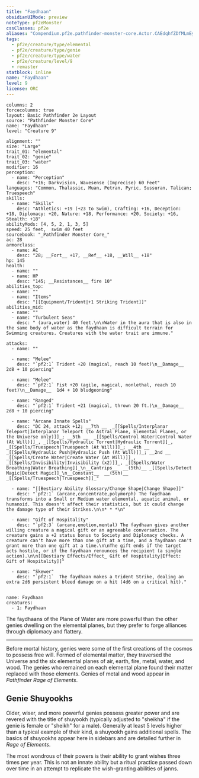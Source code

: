 ```yaml
---
title: "Faydhaan"
obsidianUIMode: preview
noteType: pf2eMonster
cssClasses: pf2e
aliases: "Compendium.pf2e.pathfinder-monster-core.Actor.CAEdqhfZDfMLmEyS" 
tags:
  - pf2e/creature/type/elemental
  - pf2e/creature/type/genie
  - pf2e/creature/type/water
  - pf2e/creature/level/9
  - remaster
statblock: inline
name: "Faydhaan"
level: 9
license: ORC
---
```


```statblock
columns: 2
forcecolumns: true
layout: Basic Pathfinder 2e Layout
source: "Pathfinder Monster Core"
name: "Faydhaan"
level: "Creature 9"

alignment: ""
size: "Large"
trait_01: "elemental"
trait_02: "genie"
trait_03: "water"
modifier: 16
perception:
  - name: "Perception"
    desc: "+16; Darkvision, Wavesense (Imprecise) 60 Feet"
languages: "Common, Thalassic, Muan, Petran, Pyric, Sussuran, Talican; Truespeech"
skills:
  - name: "Skills"
    desc: "Athletics: +19 (+23 to Swim), Crafting: +16, Deception: +18, Diplomacy: +20, Nature: +18, Performance: +20, Society: +16, Stealth: +18"
abilityMods: [4, 5, 2, 1, 3, 5]
speed: 25 feet,  swim 40 feet
sourcebook: "_Pathfinder Monster Core_"
ac: 28
armorclass:
  - name: AC
    desc: "28; __Fort__ +17, __Ref__ +18, __Will__ +18"
hp: 145
health:
  - name: ""
  - name: HP
    desc: "145; __Resistances__ fire 10"
abilities_top:
  - name: ""
  - name: "Items"
    desc: "[[Equipment/Trident|+1 Striking Trident]]"
abilities_mid:
  - name: ""
  - name: "Turbulent Seas"
    desc: " (aura,water) 40 feet.\n\nWater in the aura that is also in the same body of water as the faydhaan is difficult terrain for Swimming creatures. Creatures with the water trait are immune."

attacks:
  - name: ""

  - name: "Melee"
    desc: "`pf2:1` Trident +20 (magical, reach 10 feet)\n__Damage__  2d8 + 10 piercing"

  - name: "Melee"
    desc: "`pf2:1` Fist +20 (agile, magical, nonlethal, reach 10 feet)\n__Damage__  1d4 + 10 bludgeoning"

  - name: "Ranged"
    desc: "`pf2:1` Trident +21 (magical, thrown 20 ft.)\n__Damage__  2d8 + 10 piercing"

  - name: "Arcane Innate Spells"
    desc: "DC 24, attack +12; __7th __  _[[Spells/Interplanar Teleport|Interplanar Teleport (to Astral Plane, Elemental Planes, or the Universe only)]]_; __5th __  _[[Spells/Control Water|Control Water (At Will)]]_, _[[Spells/Hydraulic Torrent|Hydraulic Torrent]]_, _[[Spells/Truespeech|Truespeech (At Will)]]_; __4th __  _[[Spells/Hydraulic Push|Hydraulic Push (At Will)]]_; __2nd __  _[[Spells/Create Water|Create Water (At Will)]]_, _[[Spells/Invisibility|Invisibility (x2)]]_, _[[Spells/Water Breathing|Water Breathing]]_\n__Cantrips__  __(5th)__ _[[Spells/Detect Magic|Detect Magic]]_\n__Constant__  __(5th)__ _[[Spells/Truespeech|Truespeech]]_"

  - name: "[[Bestiary Ability Glossary/Change Shape|Change Shape]]"
    desc: "`pf2:1` (arcane,concentrate,polymorph) The faydhaan transforms into a Small or Medium water elemental, aquatic animal, or humanoid. This doesn't affect their statistics, but it could change the damage type of their Strikes.\n\n* * *\n"

  - name: "Gift of Hospitality"
    desc: "`pf2:3` (arcane,emotion,mental) The faydhaan gives another willing creature a magical gift or an agreeable conversation. The creature gains a +2 status bonus to Society and Diplomacy checks. A creature can't have more than one gift at a time, and a faydhaan can't grant more than one gift at a time.\n\nThe gift ends if the target acts hostile, or if the faydhaan renounces the recipient (a single action).\n\n[[Bestiary Effects/Effect_ Gift of Hospitality|Effect: Gift of Hospitality]]"

  - name: "Skewer"
    desc: "`pf2:1`  The faydhaan makes a trident Strike, dealing an extra 2d6 persistent bleed damage on a hit (4d6 on a critical hit)."
 
```

```encounter-table
name: Faydhaan
creatures:
  - 1: Faydhaan
```



The faydhaans of the Plane of Water are more powerful than the other genies dwelling on the elemental planes, but they prefer to forge alliances through diplomacy and flattery.

* * *

Before mortal history, genies were some of the first creations of the cosmos to possess free will. Formed of elemental matter, they traversed the Universe and the six elemental planes of air, earth, fire, metal, water, and wood. The genies who remained on each elemental plane found their matter replaced with those elements. Genies of metal and wood appear in _Pathfinder Rage of Elements_.

## Genie Shuyookhs

Older, wiser, and more powerful genies possess greater power and are revered with the title of shuyookh (typically adjusted to "sheikha" if the genie is female or "sheikh" for a male). Generally at least 5 levels higher than a typical example of their kind, a shuyookh gains additional spells. The basics of shuyookhs appear here in sidebars and are detailed further in _Rage of Elements_.

The most wondrous of their powers is their ability to grant wishes three times per year. This is not an innate ability but a ritual practice passed down over time in an attempt to replicate the wish-granting abilities of janns.
